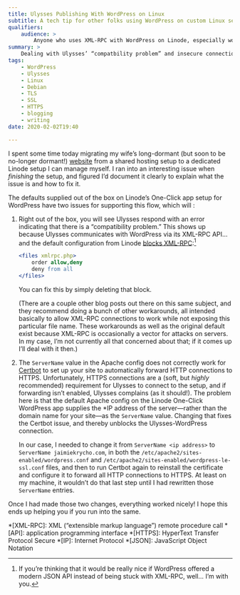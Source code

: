 ```yaml
---
title: Ulysses Publishing With WordPress on Linux
subtitle: A tech tip for other folks using WordPress on custom Linux setups.
qualifiers:
    audience: >
        Anyone who uses XML-RPC with WordPress on Linode, especially would-be publishers-from Ulysses.
summary: >
    Dealing with Ulysses’ “compatbility problem” and insecure connection warnings on new Linode One-Click WordPress app configurations.
tags:
    - WordPress
    - Ulysses
    - Linux
    - Debian
    - TLS
    - SSL
    - HTTPS
    - blogging
    - writing
date: 2020-02-02T19:40

---
```


I spent some time today migrating my wife’s long-dormant (but soon to be no-longer dormant!) [website](https://jaimiekrycho.com) from a shared hosting setup to a dedicated Linode setup I can manage myself. I ran into an interesting issue when *finishing* the setup, and figured I’d document it clearly to explain what the issue is and how to fix it.

The defaults supplied out of the box on Linode’s One-Click app setup for WordPress have two issues for supporting this flow, which will :

1.  Right out of the box, you will see Ulysses respond with an error indicating that there is a “compatibility problem.” This shows up because Ulysses communicates with WordPress via its XML-RPC API… and the default configuration from Linode [blocks XML-RPC](https://www.linode.com/community/questions/18414/does-linode-block-xml-rpc):[^xml-rpc-api]

    ```apache
    <files xmlrpc.php>
        order allow,deny
        deny from all
    </files>
    ```

    You can fix this by simply deleting that block.

    (There are a couple other blog posts out there on this same subject, and they recommend doing a bunch of other workarounds, all intended basically to allow XML-RPC connections to work while not exposing this particular file name. These workarounds as well as the original default exist because XML-RPC is occasionally a vector for attacks on servers. In my case, I’m not currently all that concerned about that; if it comes up I’ll deal with it then.)

2.  The `ServerName` value in the Apache config does not correctly work for [Certbot](https://certbot.eff.org) to set up your site to automatically forward HTTP connections to HTTPS. Unfortunately, HTTPS connections are a (soft, but *highly* recommended) requirement for Ulysses to connect to the setup, and if forwarding isn’t enabled, Ulysses complains (as it should!). The problem here is that the default Apache config on the Linode One-Click WordPress app supplies the *IP address of the server—rather than the domain name for your site—as the `ServerName` value. Changing that fixes the Certbot issue, and thereby unblocks the Ulysses-WordPress connection.

    In our case, I needed to change it from `ServerName <ip address>` to `ServerName jaimiekrycho.com`, in both the `/etc/apache2/sites-enabled/wordpress.conf` and `/etc/apache2/sites-enabled/wordpress-le-ssl.conf` files, and then to run Certbot again to reinstall the certificate and configure it to forward all HTTP connections to HTTPS. At least on my machine, it wouldn’t do that last step until I had rewritten those `ServerName` entries.

Once I had made those two changes, everything worked nicely! I hope this ends up helping you if you run into the same.

[^xml-rpc-api]: If you’re thinking that it would be really nice if WordPress offered a modern JSON API instead of being stuck with XML-RPC, well… I’m with you.

*[XML-RPC]: XML (“extensible markup language”) remote procedure call
*[API]: application programming interface
*[HTTPS]: HyperText Transfer Protocol Secure
*[IP]: Internet Protocol
*[JSON]: JavaScript Object Notation